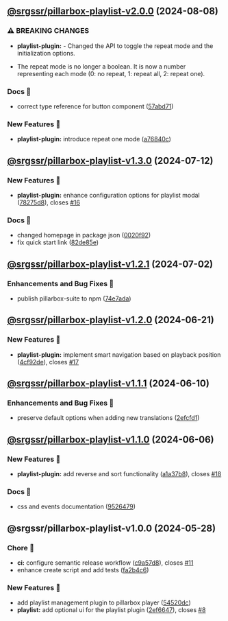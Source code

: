 ## [@srgssr/pillarbox-playlist-v2.0.0](https://github.com/SRGSSR/pillarbox-web-suite/compare/@srgssr/pillarbox-playlist-v1.3.0...@srgssr/pillarbox-playlist-v2.0.0) (2024-08-08)


### ⚠ BREAKING CHANGES

* **playlist-plugin:** - Changed the API to toggle the repeat mode and the initialization options.
- The repeat mode is no longer a boolean. It is now a number representing each mode (0: no repeat,
  1: repeat all, 2: repeat one).

### Docs 📖

* correct type reference for button component ([57abd71](https://github.com/SRGSSR/pillarbox-web-suite/commit/57abd7169018e07b70f4ba06e1f81d68b3d93e7c))


### New Features 🚀

* **playlist-plugin:** introduce repeat one mode ([a76840c](https://github.com/SRGSSR/pillarbox-web-suite/commit/a76840c671d9cbfab579a97513968d3b0cc0cb33))

## [@srgssr/pillarbox-playlist-v1.3.0](https://github.com/SRGSSR/pillarbox-web-suite/compare/@srgssr/pillarbox-playlist-v1.2.1...@srgssr/pillarbox-playlist-v1.3.0) (2024-07-12)


### New Features 🚀

* **playlist-plugin:** enhance configuration options for playlist modal ([78275d8](https://github.com/SRGSSR/pillarbox-web-suite/commit/78275d8e7cbf1bc10171dca2d0ffe64efaab2734)), closes [#16](https://github.com/SRGSSR/pillarbox-web-suite/issues/16)


### Docs 📖

* changed homepage in package json ([0020f92](https://github.com/SRGSSR/pillarbox-web-suite/commit/0020f92f5db6d4f0b0439e6dfa4e9ef93c3d14d5))
* fix quick start link ([82de85e](https://github.com/SRGSSR/pillarbox-web-suite/commit/82de85e6b37a072d9c8f1b836e89a9b947fd1c80))

## [@srgssr/pillarbox-playlist-v1.2.1](https://github.com/SRGSSR/pillarbox-web-suite/compare/@srgssr/pillarbox-playlist-v1.2.0...@srgssr/pillarbox-playlist-v1.2.1) (2024-07-02)


### Enhancements and Bug Fixes 🐛

* publish pillarbox-suite to npm ([74e7ada](https://github.com/SRGSSR/pillarbox-web-suite/commit/74e7ada804bfe7a76b0972af859f57ebd2dc1270))

## [@srgssr/pillarbox-playlist-v1.2.0](https://github.com/SRGSSR/pillarbox-web-suite/compare/@srgssr/pillarbox-playlist-v1.1.1...@srgssr/pillarbox-playlist-v1.2.0) (2024-06-21)


### New Features 🚀

* **playlist-plugin:** implement smart navigation based on playback position ([4cf92de](https://github.com/SRGSSR/pillarbox-web-suite/commit/4cf92decd4d8810ee55be183902686083115ce69)), closes [#17](https://github.com/SRGSSR/pillarbox-web-suite/issues/17)

## [@srgssr/pillarbox-playlist-v1.1.1](https://github.com/SRGSSR/pillarbox-web-suite/compare/@srgssr/pillarbox-playlist-v1.1.0...@srgssr/pillarbox-playlist-v1.1.1) (2024-06-10)


### Enhancements and Bug Fixes 🐛

* preserve default options when adding new translations ([2efcfd1](https://github.com/SRGSSR/pillarbox-web-suite/commit/2efcfd1dbbe82f12f9f6beae65148e89e8597eae))

## [@srgssr/pillarbox-playlist-v1.1.0](https://github.com/SRGSSR/pillarbox-web-suite/compare/@srgssr/pillarbox-playlist-v1.0.0...@srgssr/pillarbox-playlist-v1.1.0) (2024-06-06)


### New Features 🚀

* **playlist-plugin:** add reverse and sort functionality ([a1a37b8](https://github.com/SRGSSR/pillarbox-web-suite/commit/a1a37b82ab0b2eaac6549206da3d04fffe7c3b8f)), closes [#18](https://github.com/SRGSSR/pillarbox-web-suite/issues/18)


### Docs 📖

* css and events documentation ([9526479](https://github.com/SRGSSR/pillarbox-web-suite/commit/9526479dfe3a8e6f21066be35db037fd1e971377))

## @srgssr/pillarbox-playlist-v1.0.0 (2024-05-28)


### Chore 🧹

* **ci:** configure semantic release workflow ([c9a57d8](https://github.com/SRGSSR/pillarbox-web-suite/commit/c9a57d83d04e9b80560cb080a2d5135959237d94)), closes [#11](https://github.com/SRGSSR/pillarbox-web-suite/issues/11)
* enhance create script and add tests ([fa2b4c6](https://github.com/SRGSSR/pillarbox-web-suite/commit/fa2b4c6392655506875efdd0bf48f85e723ed555))


### New Features 🚀

* add playlist management plugin to pillarbox player ([54520dc](https://github.com/SRGSSR/pillarbox-web-suite/commit/54520dc587384b1fb6e893006b799e1db728f3af))
* **playlist:** add optional ui for the playlist plugin ([2ef6647](https://github.com/SRGSSR/pillarbox-web-suite/commit/2ef6647bad14ab1d34215464191b1b1e0c63f838)), closes [#8](https://github.com/SRGSSR/pillarbox-web-suite/issues/8)
